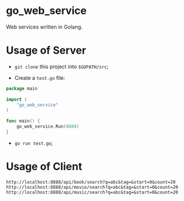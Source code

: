 go_web_service
===========

Web services written in Golang.

Usage of Server
==========

* <CODE>git clone</CODE> this project into <CODE>$GOPATH/src</CODE>;

* Create a <CODE>test.go</CODE> file:
```go
package main
	
import (
	"go_web_service"
)
	
func main() {
	go_web_service.Run(8888)
}
```

* <CODE>go run test.go</CODE>;

Usage of Client
==========
```
http://localhost:8888/api/book/search?q=abc&tag=&start=0&count=20
http://localhost:8888/api/movie/search?q=abc&tag=&start=0&count=20
http://localhost:8888/api/music/search?q=abc&tag=&start=0&count=20
``` 
